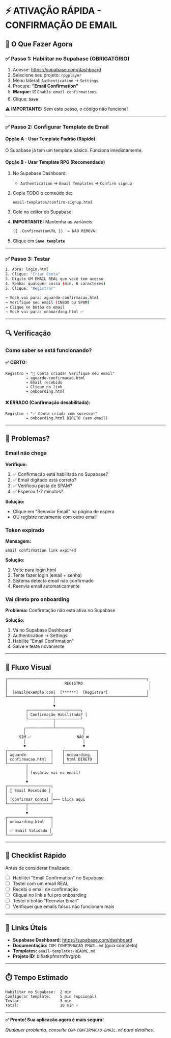 # ⚡ ATIVAÇÃO RÁPIDA - CONFIRMAÇÃO DE EMAIL

## 🎯 O Que Fazer Agora

### ✅ Passo 1: Habilitar no Supabase (OBRIGATÓRIO)

1. Acesse: https://supabase.com/dashboard
2. Selecione seu projeto: `rpgplayer`
3. Menu lateral: `Authentication` → `Settings`
4. Procure: **"Email Confirmation"**
5. **Marque:** ☑️ `Enable email confirmations`
6. Clique: **`Save`**

⚠️ **IMPORTANTE:** Sem este passo, o código não funciona!

---

### ✅ Passo 2: Configurar Template de Email

#### Opção A - Usar Template Padrão (Rápido)
O Supabase já tem um template básico. Funciona imediatamente.

#### Opção B - Usar Template RPG (Recomendado)

1. No Supabase Dashboard:
   - `Authentication` → `Email Templates` → `Confirm signup`

2. Copie TODO o conteúdo de:
   ```
   email-templates/confirm-signup.html
   ```

3. Cole no editor do Supabase

4. **IMPORTANTE:** Mantenha as variáveis:
   ```html
   {{ .ConfirmationURL }}  ← NÃO REMOVA!
   ```

5. Clique em **`Save template`**

---

### ✅ Passo 3: Testar

```bash
1. Abra: login.html
2. Clique: "Criar Conta"
3. Digite UM EMAIL REAL que você tem acesso
4. Senha: qualquer coisa (min. 6 caracteres)
5. Clique: "Registrar"

→ Você vai para: aguarde-confirmacao.html
→ Verifique seu email (INBOX ou SPAM)
→ Clique no botão do email
→ Você vai para: onboarding.html ✅
```

---

## 🔍 Verificação

### Como saber se está funcionando?

#### ✅ CERTO:
```
Registro → "📧 Conta criada! Verifique seu email"
         → aguarde-confirmacao.html
         → Email recebido
         → Clique no link
         → onboarding.html
```

#### ❌ ERRADO (Confirmação desabilitada):
```
Registro → "✅ Conta criada com sucesso!"
         → onboarding.html DIRETO (sem email)
```

---

## 🐛 Problemas?

### Email não chega

**Verifique:**
1. ✅ Confirmação está habilitada no Supabase?
2. ✅ Email digitado está correto?
3. ✅ Verificou pasta de SPAM?
4. ✅ Esperou 1-2 minutos?

**Solução:**
- Clique em "Reenviar Email" na página de espera
- OU registre novamente com outro email

### Token expirado

**Mensagem:**
```
Email confirmation link expired
```

**Solução:**
1. Volte para login.html
2. Tente fazer login (email + senha)
3. Sistema detecta email não confirmado
4. Reenvia email automaticamente

### Vai direto pro onboarding

**Problema:** Confirmação não está ativa no Supabase

**Solução:**
1. Vá no Supabase Dashboard
2. Authentication → Settings
3. Habilite "Email Confirmation"
4. Salve e teste novamente

---

## 📱 Fluxo Visual

```
┌─────────────────────────────────────────────────────────────┐
│                         REGISTRO                             │
│                                                              │
│  [email@exemplo.com]  [******]  [Registrar]                 │
└────────────────────┬────────────────────────────────────────┘
                     │
                     ▼
         ┌───────────────────────┐
         │ Confirmação Habilitada? │
         └───────────┬───────────┘
                     │
        ┌────────────┴────────────┐
        │                         │
      SIM ✅                    NÃO ❌
        │                         │
        ▼                         ▼
┌───────────────────┐    ┌──────────────┐
│ aguarde-          │    │ onboarding.  │
│ confirmacao.html  │    │ html DIRETO  │
└────────┬──────────┘    └──────────────┘
         │
         │ (usuário vai no email)
         │
         ▼
┌───────────────────┐
│ 📧 Email Recebido │
│                   │
│ [Confirmar Conta] │←── Clica aqui
└────────┬──────────┘
         │
         ▼
┌───────────────────┐
│ onboarding.html   │
│                   │
│ ✅ Email Validado │
└───────────────────┘
```

---

## 🎯 Checklist Rápido

Antes de considerar finalizado:

- [ ] Habilitei "Email Confirmation" no Supabase
- [ ] Testei com um email REAL
- [ ] Recebi o email de confirmação
- [ ] Cliquei no link e fui pro onboarding
- [ ] Testei o botão "Reenviar Email"
- [ ] Verifiquei que emails falsos não funcionam mais

---

## 🔗 Links Úteis

- **Supabase Dashboard:** https://supabase.com/dashboard
- **Documentação:** `COM-CONFIRMACAO-EMAIL.md` (guia completo)
- **Templates:** `email-templates/README.md`
- **Projeto ID:** bifiatkpfmrrnfhvgrpb

---

## ⏱️ Tempo Estimado

```
Habilitar no Supabase:  2 min
Configurar template:    5 min (opcional)
Testar:                 3 min
Total:                  10 min ⚡
```

---

**✅ Pronto! Sua aplicação agora é mais segura!**

*Qualquer problema, consulte `COM-CONFIRMACAO-EMAIL.md` para detalhes.*
